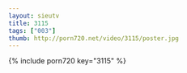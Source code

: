 ```yaml
--- 
layout: sieutv
title: 3115
tags: ["003"]
thumb: http://porn720.net/video/3115/poster.jpg
---
```

{% include porn720 key="3115" %} 
